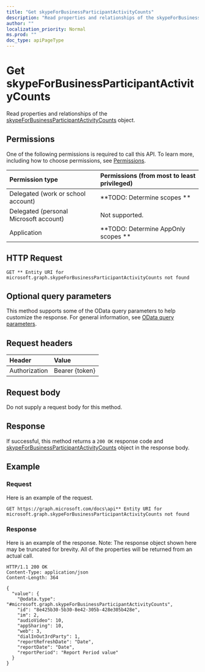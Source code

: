 ```yaml
---
title: "Get skypeForBusinessParticipantActivityCounts"
description: "Read properties and relationships of the skypeForBusinessParticipantActivityCounts object."
author: ""
localization_priority: Normal
ms.prod: ""
doc_type: apiPageType
---
```


# Get skypeForBusinessParticipantActivityCounts

Read properties and relationships of the [skypeForBusinessParticipantActivityCounts](../resources/skypeforbusinessparticipantactivitycounts.md) object.

## Permissions
One of the following permissions is required to call this API. To learn more, including how to choose permissions, see [Permissions](/concepts/permissions-reference.md).

|Permission type|Permissions (from most to least privileged)|
|:---|:---|
|Delegated (work or school account)|**TODO: Determine scopes **|
|Delegated (personal Microsoft account)|Not supported.|
|Application|**TODO: Determine AppOnly scopes **|

## HTTP Request
<!-- {
  "blockType": "ignored"
}
-->
``` http
GET ** Entity URI for microsoft.graph.skypeForBusinessParticipantActivityCounts not found
```

## Optional query parameters
This method supports some of the OData query parameters to help customize the response. For general information, see [OData query parameters](/graph/query-parameters).

## Request headers
|Header|Value|
|:---|:---|
|Authorization|Bearer {token}|

## Request body
Do not supply a request body for this method.

## Response
If successful, this method returns a `200 OK` response code and [skypeForBusinessParticipantActivityCounts](../resources/skypeforbusinessparticipantactivitycounts.md) object in the response body.

## Example

### Request
Here is an example of the request.
<!-- {
  "blockType": "request",
  "name": "get_skypeforbusinessparticipantactivitycounts"
}
-->
``` http
GET https://graph.microsoft.com/docs\api** Entity URI for microsoft.graph.skypeForBusinessParticipantActivityCounts not found
```

### Response
Here is an example of the response. Note: The response object shown here may be truncated for brevity. All of the properties will be returned from an actual call.
<!-- {
  "blockType": "response",
  "truncated": true,
  "@odata.type": "microsoft.graph.skypeForBusinessParticipantActivityCounts"
}
-->
``` http
HTTP/1.1 200 OK
Content-Type: application/json
Content-Length: 364

{
  "value": {
    "@odata.type": "#microsoft.graph.skypeForBusinessParticipantActivityCounts",
    "id": "8e425b30-5b30-8e42-305b-428e305b428e",
    "im": 2,
    "audioVideo": 10,
    "appSharing": 10,
    "web": 3,
    "dialInOut3rdParty": 1,
    "reportRefreshDate": "Date",
    "reportDate": "Date",
    "reportPeriod": "Report Period value"
  }
}
```

